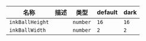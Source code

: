 | 名称 | 描述 | 类型 | default | dark |
|---|---|---|---|---|
| `inkBallHeight` |  | `number` | `16` | `16` |
| `inkBallWidth` |  | `number` | `2` | `2` |
